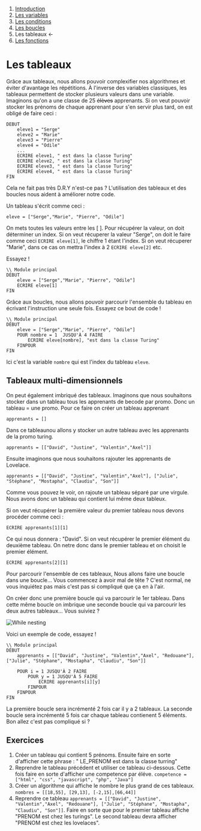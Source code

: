 1. [Introduction](../README.md)
1. [Les variables](./variables.md)
1. [Les conditions](./conditions.md)
1. [Les boucles](./whileAndFor.md)  
1. Les tableaux  ←
1. [Les fonctions](./function.md)


# Les tableaux

Grâce aux tableaux, nous allons pouvoir complexifier nos algorithmes et éviter d'avantage les répétitions. À l'inverse des variables classiques, les tableaux permettent de stocker plusieurs valeurs dans une variable. Imaginons qu'on a une classe de 25 ~~élèves~~ apprenants. Si on veut pouvoir stocker les prénoms de chaque apprenant pour s'en servir plus tard, on est obligé de faire ceci : 

````
DEBUT
    eleve1 = "Serge"
    eleve2 = "Marie"
    eleve3 = "Pierre"
    eleve4 = "Odile"
    ...
    ECRIRE eleve1, " est dans la classe Turing"
    ECRIRE eleve2, " est dans la classe Turing"
    ECRIRE eleve3, " est dans la classe Turing"
    ECRIRE eleve4, " est dans la classe Turing"
FIN
````
Cela ne fait pas très D.R.Y n'est-ce pas ? L'utilisation des tableaux et des boucles nous aident à améliorer notre code. 

Un tableau s'écrit comme ceci :
````
eleve = ["Serge","Marie", "Pierre", "Odile"]
````
On mets toutes les valeurs entre les [ ]. Pour récupérer la valeur, on doit déterminer un index. Si on veut récuperer la valeur "Serge", on doit le faire comme ceci ``ECRIRE eleve[1]``, le chiffre 1 étant l'index. Si on veut récuperer "Marie", dans ce cas on mettra l'index à 2 ``ECRIRE eleve[2]`` etc.

Essayez !
````
\\ Module principal
DÉBUT
    eleve = ["Serge","Marie", "Pierre", "Odile"]         
    ECRIRE eleve[1]  
FIN         
````

Grâce aux boucles, nous allons pouvoir parcourir l'ensemble du tableau en écrivant l'instruction une seule fois. Essayez ce bout de code !

````
\\ Module principal
DÉBUT
    eleve = ["Serge","Marie", "Pierre", "Odile"]
    POUR nombre = 1  JUSQU'À 4 FAIRE      
        ECRIRE eleve[nombre], "est dans la classe Turing"
    FINPOUR 
FIN  
````
Ici c'est la variable ``nombre`` qui est l'index du tableau ``eleve``.


## Tableaux multi-dimensionnels
On peut également imbriqué des tableaux. Imaginons que nous souhaitons stocker dans un tableau tous les apprenants de becode par promo. Donc un tableau = une promo. Pour ce faire on créer un tableau apprenant

````
apprenants = []
````

Dans ce tableaunou allons y stocker un autre tableau avec les apprenants de la promo turing. 

````
apprenants = [["David", "Justine", "Valentin","Axel"]]
````

Ensuite imaginons que nous souhaitons rajouter les apprenants de Lovelace.

````
apprenants = [["David", "Justine", "Valentin","Axel"], ["Julie", "Stéphane", "Mostapha", "Claudiu", "Son"]]
````
Comme vous pouvez le voir, on rajoute un tableau séparé par une virgule. Nous avons donc un tableau qui contient lui même deux tableux.

Si on veut récupérer la première valeur du premier tableau nous devons procéder comme ceci : 

````
ECRIRE apprenants[1][1]
````
Ce qui nous donnera : "David". Si on veut récupérer le premier élément du deuxième tableau. On netre donc dans le premier tableau et on choisit le premier élément.

````
ECRIRE apprenants[2][1]
````

Pour parcourir l'ensemble de ces tableaux, Nous allons faire une boucle dans une boucle... Vous commencez à avoir mal de tête ? C'est normal, ne vous inquiétez pas mais c'est pas si compliqué que ça en à l'air.



On créer donc une première boucle qui va parcourir le 1er tableau. Dans cette même boucle on imbrique une seconde boucle qui va parcourir les deux autres tableaux... Vous suiviez ? 


![While nesting](https://media0.giphy.com/media/3oKGztUyVs2DTkhGUM/giphy.gif?cid=ecf05e475bb5e19d706464747717fdda)

Voici un exemple de code, essayez ! 

````
\\ Module principal
DÉBUT
    apprenants = [["David", "Justine", "Valentin","Axel", "Redouane"], ["Julie", "Stéphane", "Mostapha", "Claudiu", "Son"]]
  
    POUR i = 1 JUSQU'À 2 FAIRE
        POUR y = 1 JUSQU'À 5 FAIRE
            ECRIRE apprenants[i][y] 
        FINPOUR 
    FINPOUR
FIN  
````
La première boucle sera incrémenté 2 fois car il y a 2 tableaux.
La seconde boucle sera incrémenté 5 fois car chaque tableau contienent 5 éléments. Bon allez c'est pas compliqué si ? 




## Exercices 

1. Créer un tableau qui contient 5 prénoms. Ensuite faire en sorte d'afficher cette phrase  : " LE_PRENOM est dans la classe turring"
2. Reprendre le tableau précédent et utiliser ce tableau ci-dessous. Cette fois faire en sorte d'afficher une competence par éléve. 
``competence = ["html", "css", "javascript", "php", "Java"]``
3. Créer un algorithme qui affiche le nombre le plus grand de ces tableaux. ``nombres = [[18,55], [29,13], [-2,15],[66,44]]``
4. Reprendre ce tableau ``apprenants = [["David", "Justine", "Valentin","Axel", "Redouane"], ["Julie", "Stéphane", "Mostapha", "Claudiu", "Son"]]``. Faire en sorte que pour le premier tableau affiche "PRENOM est chez les turings". Le second tableau devra afficher "PRENOM est chez les lovelaces".

